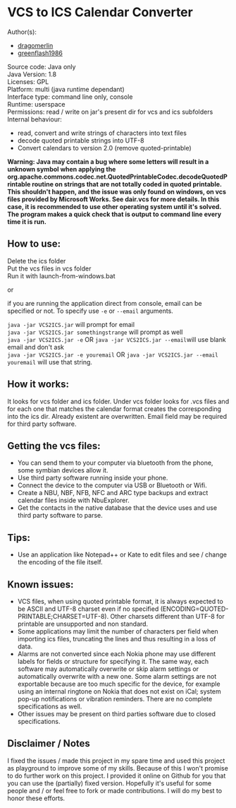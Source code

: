 # VCS to ICS Calendar Converter 
  
Author(s):

- [dragomerlin](http://dragomerlin.users.sourceforge.net)
- [greenflash1986](http://github.com/greenflash1986/)  

Source code: Java only  
Java Version: 1.8    
Licenses: GPL   
Platform: multi (java runtime dependant)  
Interface type: command line only, console  
Runtime: userspace  
Permissions: read / write on jar's present dir for vcs and ics subfolders  
Internal behaviour:

* read, convert and write strings of characters into text files
* decode quoted printable strings into UTF-8
* Convert calendars to version 2.0 (remove quoted-printable)
					
__Warning: Java may contain a bug where some letters will result in a unknown symbol
when applying the org.apache.commons.codec.net.QuotedPrintableCodec.decodeQuotedPrintable
routine on strings that are not totally coded in quoted printable. This shouldn't happen,
and the issue was only found on windows, on vcs files provided by Microsoft Works. See
dair.vcs for more details. In this case, it is recommended to use other operating system
until it's solved. The program makes a quick check that is output to command line every time
it is run.__

## How to use:
Delete the ics folder  
Put the vcs files in vcs folder  
Run it with launch-from-windows.bat 

 or

if you are running the application direct from console, email can be specified or not. To specify use `-e` or `--email` arguments.

`java -jar VCS2ICS.jar` will prompt for email  
`java -jar VCS2ICS.jar somethingstrange` will prompt as well  
`java -jar VCS2ICS.jar -e` OR `java -jar VCS2ICS.jar --email`will use blank email and don't ask  
`java -jar VCS2ICS.jar -e youremail` OR `java -jar VCS2ICS.jar --email youremail` will use that string.  


## How it works:
It looks for vcs folder and ics folder. Under vcs folder looks for .vcs files and for each one that matches the
calendar format creates the corresponding into the ics dir. Already existent are overwritten.
Email field may be required for third party software.   

## Getting the vcs files:
* You can send them to your computer via bluetooth from the phone, some symbian devices allow it.
* Use third party software running inside your phone.
* Connect the device to the computer via USB or Bluetooth or Wifi.
* Create a NBU, NBF, NFB, NFC and ARC type backups and extract calendar files inside with NbuExplorer.
* Get the contacts in the native database that the device uses and use third party software to parse.

## Tips:
- Use an application like Notepad++ or Kate to edit files and see / change the encoding of the file itself.
				
## Known issues: 		
* VCS files, when using quoted printable format, it is always expected to be ASCII and UTF-8 charset even if no
 specified (ENCODING=QUOTED-PRINTABLE;CHARSET=UTF-8). Other charsets different than UTF-8 for printable are
 unsupported and non standard.
* Some applications may limit the number of characters per field when importing ics files, truncating the lines
 and thus resulting in a loss of data.
* Alarms are not converted since each Nokia phone may use different labels for fields or structure for specifying
 it. The same way, each software may automatically overwrite or skip alarm settings or automatically overwrite
 with a new one. Some alarm settings are not exportable because are too much specific for the device, for example
 using an internal ringtone on Nokia that does not exist on iCal; system pop-up notifications or vibration
 reminders. There are no complete specifications as well.
* Other issues may be present on third parties software due to closed specifications.

## Disclaimer / Notes
I fixed the issues / made this project in my spare time and used this project as
playground to improve some of my skills. Because of this I won't promise to do
further work on this project. I provided it online on Github for you that you can
use the (partially) fixed version. Hopefully it's useful for some people and / or 
feel free to fork or made contributions. I will do my best to honor these efforts. 